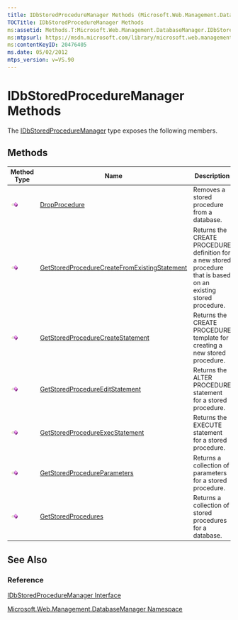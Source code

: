 ```yaml
---
title: IDbStoredProcedureManager Methods (Microsoft.Web.Management.DatabaseManager)
TOCTitle: IDbStoredProcedureManager Methods
ms:assetid: Methods.T:Microsoft.Web.Management.DatabaseManager.IDbStoredProcedureManager
ms:mtpsurl: https://msdn.microsoft.com/library/microsoft.web.management.databasemanager.idbstoredproceduremanager_methods(v=VS.90)
ms:contentKeyID: 20476405
ms.date: 05/02/2012
mtps_version: v=VS.90
---
```


# IDbStoredProcedureManager Methods

The [IDbStoredProcedureManager](idbstoredproceduremanager-interface-microsoft-web-management-databasemanager.md) type exposes the following members.

## Methods

|Method Type|Name|Description|
|--- |--- |--- |
|![Public method](images/Dd566041.pubmethod(en-us,VS.90).gif "Public method")|[DropProcedure](idbstoredproceduremanager-dropprocedure-method-microsoft-web-management-databasemanager.md)|Removes a stored procedure from a database.|
|![Public method](images/Dd566041.pubmethod(en-us,VS.90).gif "Public method")|[GetStoredProcedureCreateFromExistingStatement](idbstoredproceduremanager-getstoredprocedurecreatefromexistingstatement-method-microsoft-web-management-databasemanager.md)|Returns the CREATE PROCEDURE definition for a new stored procedure that is based on an existing stored procedure.|
|![Public method](images/Dd566041.pubmethod(en-us,VS.90).gif "Public method")|[GetStoredProcedureCreateStatement](idbstoredproceduremanager-getstoredprocedurecreatestatement-method-microsoft-web-management-databasemanager.md)|Returns the CREATE PROCEDURE template for creating a new stored procedure.|
|![Public method](images/Dd566041.pubmethod(en-us,VS.90).gif "Public method")|[GetStoredProcedureEditStatement](idbstoredproceduremanager-getstoredprocedureeditstatement-method-microsoft-web-management-databasemanager.md)|Returns the ALTER PROCEDURE statement for a stored procedure.|
|![Public method](images/Dd566041.pubmethod(en-us,VS.90).gif "Public method")|[GetStoredProcedureExecStatement](idbstoredproceduremanager-getstoredprocedureexecstatement-method-microsoft-web-management-databasemanager.md)|Returns the EXECUTE statement for a stored procedure.|
|![Public method](images/Dd566041.pubmethod(en-us,VS.90).gif "Public method")|[GetStoredProcedureParameters](idbstoredproceduremanager-getstoredprocedureparameters-method-microsoft-web-management-databasemanager.md)|Returns a collection of parameters for a stored procedure.|
|![Public method](images/Dd566041.pubmethod(en-us,VS.90).gif "Public method")|[GetStoredProcedures](idbstoredproceduremanager-getstoredprocedures-method-microsoft-web-management-databasemanager.md)|Returns a collection of stored procedures for a database.|

## See Also

### Reference

[IDbStoredProcedureManager Interface](idbstoredproceduremanager-interface-microsoft-web-management-databasemanager.md)

[Microsoft.Web.Management.DatabaseManager Namespace](microsoft-web-management-databasemanager-namespace.md)
